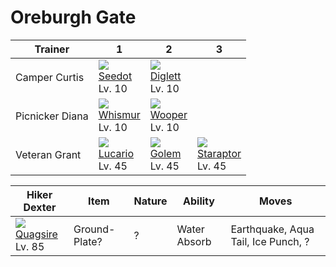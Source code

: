 # Oreburgh Gate

Trainer         | 1                                   | 2                                   | 3
---             | ---                                 | ---                                 | ---
Camper Curtis   | ![][273]<br> [Seedot]<br> Lv. 10    | ![][050]<br> [Diglett]<br> Lv. 10
Picnicker Diana | ![][293]<br> [Whismur]<br> Lv. 10   | ![][194]<br> [Wooper]<br> Lv. 10
Veteran Grant   | ![][448]<br> [Lucario]<br> Lv. 45   | ![][076]<br> [Golem]<br> Lv. 45     | ![][398]<br> [Staraptor]<br> Lv. 45

Hiker Dexter                        | Item          | Nature | Ability      | Moves
---                                 | ---           |    --- | ---          | ---
![][195]<br> [Quagsire]<br> Lv. 85  | Ground-Plate? |      ? | Water Absorb | Earthquake, Aqua Tail, Ice Punch, ?

[Diglett]: ../../pokemon_changes/050/
[Golem]: ../../pokemon_changes/076/
[Wooper]: ../../pokemon_changes/194/
[Quagsire]: ../../pokemon_changes/195/
[Seedot]: ../../pokemon_changes/273/
[Whismur]: ../../pokemon_changes/293/
[Staraptor]: ../../pokemon_changes/398/
[Lucario]: ../../pokemon_changes/448/
[050]: ../img/pokemon/050.png
[076]: ../img/pokemon/076.png
[194]: ../img/pokemon/194.png
[195]: ../img/pokemon/195.png
[273]: ../img/pokemon/273.png
[293]: ../img/pokemon/293.png
[398]: ../img/pokemon/398.png
[448]: ../img/pokemon/448.png
